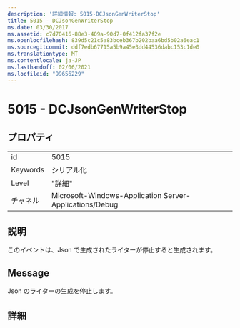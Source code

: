 ```yaml
---
description: '詳細情報: 5015-DCJsonGenWriterStop'
title: 5015 - DCJsonGenWriterStop
ms.date: 03/30/2017
ms.assetid: c7d70416-88e3-409a-90d7-0f412fa37f2e
ms.openlocfilehash: 839d5c21c5a83bceb367b202baa6bd5b02a6eac1
ms.sourcegitcommit: ddf7edb67715a5b9a45e3dd44536dabc153c1de0
ms.translationtype: MT
ms.contentlocale: ja-JP
ms.lasthandoff: 02/06/2021
ms.locfileid: "99656229"
---
```

# <a name="5015---dcjsongenwriterstop"></a>5015 - DCJsonGenWriterStop

## <a name="properties"></a>プロパティ  
  
|||  
|-|-|  
|id|5015|  
|Keywords|シリアル化|  
|Level|"詳細"|  
|チャネル|Microsoft-Windows-Application Server-Applications/Debug|  
  
## <a name="description"></a>説明  

 このイベントは、Json で生成されたライターが停止すると生成されます。  
  
## <a name="message"></a>Message  

 Json のライターの生成を停止します。  
  
## <a name="details"></a>詳細
